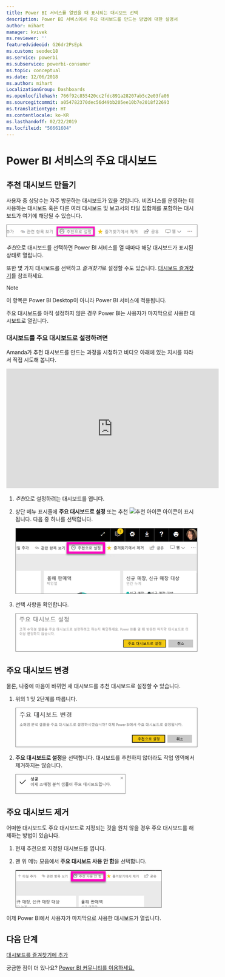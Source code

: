 ```yaml
---
title: Power BI 서비스를 열었을 때 표시되는 대시보드 선택
description: Power BI 서비스에서 주요 대시보드를 만드는 방법에 대한 설명서
author: mihart
manager: kvivek
ms.reviewer: ''
featuredvideoid: G26dr2PsEpk
ms.custom: seodec18
ms.service: powerbi
ms.subservice: powerbi-consumer
ms.topic: conceptual
ms.date: 12/06/2018
ms.author: mihart
LocalizationGroup: Dashboards
ms.openlocfilehash: 766f92c855420cc2fdc891a28207ab5c2e03fa06
ms.sourcegitcommit: a054782370dec56d49bb205ee10b7e2018f22693
ms.translationtype: HT
ms.contentlocale: ko-KR
ms.lasthandoff: 02/22/2019
ms.locfileid: "56661604"
---
```

# <a name="featured-dashboards-in-power-bi-service"></a>Power BI 서비스의 주요 대시보드
## <a name="create-a-featured-dashboard"></a>추천 대시보드 만들기
사용자 중 상당수는 자주 방문하는 대시보드가 있을 것입니다.  비즈니스를 운영하는 데 사용하는 대시보드 혹은 다른 여러 대시보드 및 보고서의 타일 집합체를 포함하는 대시보드가 여기에 해당될 수 있습니다.

![추천으로 설정 아이콘](./media/end-user-featured/power-bi-feature-nav.png)

*추천*으로 대시보드를 선택하면 Power BI 서비스를 열 때마다 해당 대시보드가 표시된 상태로 열립니다.  

또한 몇 가지 대시보드를 선택하고 *즐겨찾기*로 설정할 수도 있습니다. [대시보드 즐겨찾기](end-user-favorite.md)를 참조하세요.

> [!NOTE] 
>이 항목은 Power BI Desktop이 아니라 Power BI 서비스에 적용됩니다.

주요 대시보드를 아직 설정하지 않은 경우 Power BI는 사용자가 마지막으로 사용한 대시보드로 열립니다.  

### <a name="to-set-a-dashboard-as-featured"></a>대시보드를 **주요 대시보드**로 설정하려면
Amanda가 추천 대시보드를 만드는 과정을 시청하고 비디오 아래에 있는 지시를 따라서 직접 시도해 봅니다.

<iframe width="560" height="315" src="https://www.youtube.com/embed/G26dr2PsEpk" frameborder="0" allowfullscreen></iframe>



1. *추천*으로 설정하려는 대시보드를 엽니다. 
2. 상단 메뉴 표시줄에 **주요 대시보드로 설정** 또는 추천 ![추천 아이콘](./media/end-user-featured/power-bi-featured-icon.png) 아이콘이 표시됩니다. 다음 중 하나를 선택합니다.
   
    ![추천으로 설정 아이콘](./media/end-user-featured/power-bi-set-as-featured.png)
3. 선택 사항을 확인합니다.
   
    ![주요 대시보드 설정](./media/end-user-featured/power-bi-create-featured.png)

## <a name="change-the-featured-dashboard"></a>주요 대시보드 변경
물론, 나중에 마음이 바뀌면 새 대시보드를 추천 대시보드로 설정할 수 있습니다.

1. 위의 1 및 2단계를 따릅니다.
   
    ![주요 대시보드 변경 창](./media/end-user-featured/power-bi-change-feature.png)
2. **주요 대시보드로 설정**을 선택합니다. 대시보드를 추천하지 않더라도 작업 영역에서 제거하지는 않습니다.  
   
    ![성공 메시지](./media/end-user-featured/power-bi-success.png)

## <a name="remove-the-featured-dashboard"></a>주요 대시보드 제거
어떠한 대시보드도 주요 대시보드로 지정되는 것을 원치 않을 경우 주요 대시보드를 해제하는 방법이 있습니다.

1. 현재 추천으로 지정된 대시보드를 엽니다.
2. 맨 위 메뉴 모음에서 **주요 대시보드 사용 안 함**을 선택합니다.
   
    ![추천 삭제](./media/end-user-featured/power-bi-unfeature.png)

이제 Power BI에서 사용자가 마지막으로 사용한 대시보드가 열립니다.  

## <a name="next-steps"></a>다음 단계
[대시보드를 즐겨찾기에 추가](end-user-favorite.md)

궁금한 점이 더 있나요? [Power BI 커뮤니티를 이용하세요.](http://community.powerbi.com/)

